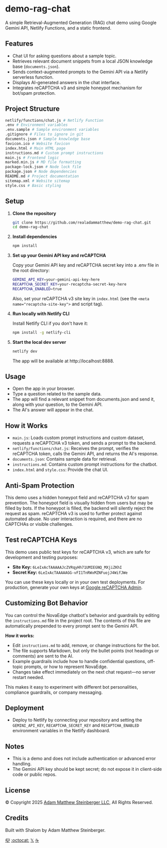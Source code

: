 # demo-rag-chat

A simple Retrieval-Augmented Generation (RAG) chat demo using Google Gemini API, Netlify Functions, and a static frontend.

## Features

- Chat UI for asking questions about a sample topic.
- Retrieves relevant document snippets from a local JSON knowledge base (`documents.json`).
- Sends context-augmented prompts to the Gemini API via a Netlify serverless function.
- Displays AI-generated answers in the chat interface.
- Integrates reCAPTCHA v3 and simple honeypot mechanism for bot/spam protection.

## Project Structure

```sh
netlify/functions/chat.js # Netlify Function
.env # Environment variables
.env.sample # Sample environment variables
.gitignore # Files to ignore in git
documents.json # Sample knowledge base
favicon.ico # Website favicon
index.html # Main HTML page
instructions.md # Custom prompt instructions
main.js # Frontend logic
marked.min.js # MD file formatting
package-lock.json # Node lock file
package.json # Node dependencies
README.md # Project documentation
sitemap.xml # Website sitemap
style.css # Basic styling
```

## Setup

1. **Clone the repository**

   ```sh
   git clone https://github.com/realadammatthew/demo-rag-chat.git
   cd demo-rag-chat
   ```

2. **Install dependencies**

    ```sh
    npm install
    ```

3. **Set up your Gemini API key and reCAPTCHA**

    Copy your Gemini API key and reCAPTCHA secret key into a .env file in the root directory:
    
    ```sh
    GEMINI_API_KEY=your-gemini-api-key-here
    RECAPTCHA_SECRET_KEY=your-recaptcha-secret-key-here
    RECAPTCHA_ENABLED=true
    ```

    Also, set your reCAPTCHA v3 site key in `index.html` (see the `<meta name="recaptcha-site-key">` and script tag).

4. **Run locally with Netlify CLI**

    Install Netlify CLI if you don't have it:

    ```sh
    npm install -g netlify-cli
    ```

5. **Start the local dev server**

    ```sh
    netlify dev
    ```

    The app will be available at http://localhost:8888.

## Usage

- Open the app in your browser.
- Type a question related to the sample data.
- The app will find a relevant snippet from documents.json and send it, along with your question, to the Gemini API.
- The AI's answer will appear in the chat.

## How it Works

- `main.js`: Loads custom prompt instructions and custom dataset, requests a reCAPTCHA v3 token, and sends a prompt to the backend.
- `netlify/functions/chat.js`: Receives the prompt, verifies the reCAPTCHA token, calls the Gemini API, and returns the AI's response.
- `documents.json`: Contains sample data for retrieval.
- `instructions.md`: Contains custom prompt instructions for the chatbot.
- `index.html` and `style.css`: Provide the chat UI.

## Anti-Spam Protection

This demo uses a hidden honeypot field and reCAPTCHA v3 for spam prevention. The honeypot field is visually hidden from users but may be filled by bots. If the honeypot is filled, the backend will silently reject the request as spam. reCAPTCHA v3 is used to further protect against automated abuse. No user interaction is required, and there are no CAPTCHAs or visible challenges.

## Test reCAPTCHA Keys

This demo uses public test keys for reCAPTCHA v3, which are safe for development and testing purposes:

- **Site Key:** `6LeIxAcTAAAAAJcZVRqyHh71UMIEGNQ_MXjiZKhI`
- **Secret Key:** `6LeIxAcTAAAAAGG-vFI1TnRWxMZNFuojJ4WifJWe`

You can use these keys locally or in your own test deployments. For production, generate your own keys at [Google reCAPTCHA Admin](https://www.google.com/recaptcha/admin/create).

## Customizing Bot Behavior

You can control the NovaEdge chatbot's behavior and guardrails by editing the `instructions.md` file in the project root. The contents of this file are automatically prepended to every prompt sent to the Gemini API.

**How it works:**
- Edit `instructions.md` to add, remove, or change instructions for the bot.
- The file supports Markdown, but only the bullet points (not headings or comments) are sent to the AI.
- Example guardrails include how to handle confidential questions, off-topic prompts, or how to represent NovaEdge.
- Changes take effect immediately on the next chat request—no server restart needed.

This makes it easy to experiment with different bot personalities, compliance guardrails, or company messaging.

## Deployment

- Deploy to Netlify by connecting your repository and setting the `GEMINI_API_KEY`, `RECAPTCHA_SECRET_KEY` and `RECAPTCHA_ENABLED` environment variables in the Netlify dashboard.

## Notes

- This is a demo and does not include authentication or advanced error handling.
- The Gemini API key should be kept secret; do not expose it in client-side code or public repos.

## License

© Copyright 2025 [Adam Matthew Steinberger LLC](https://hire.adam.matthewsteinberger.com), All Rights Reserved.

## Credits
Built with Shalom by Adam Matthew Steinberger.

[📪](mailto:adam@matthewsteinberger.com) [:octocat:](https://github.com/realadammatthew) [𝕏](https://x.com/realadammatthew) [☕](https://coff.ee/realadammatthew)